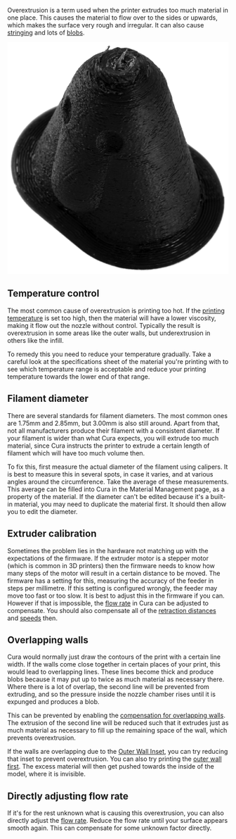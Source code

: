 Overextrusion is a term used when the printer extrudes too much material in one place. This causes the material to flow over to the sides or upwards, which makes the surface very rough and irregular. It can also cause [stringing](stringing.md) and lots of [blobs](blobs.md).

![Massive overextrusion occurred in this print](../images/overextrusion.jpg)

Temperature control
----
The most common cause of overextrusion is printing too hot. If the [printing temperature](../material/material_print_temperature.md) is set too high, then the material will have a lower viscosity, making it flow out the nozzle without control. Typically the result is overextrusion in some areas like the outer walls, but underextrusion in others like the infill.

To remedy this you need to reduce your temperature gradually. Take a careful look at the specifications sheet of the material you're printing with to see which temperature range is acceptable and reduce your printing temperature towards the lower end of that range.

Filament diameter
----
There are several standards for filament diameters. The most common ones are 1.75mm and 2.85mm, but 3.00mm is also still around. Apart from that, not all manufacturers produce their filament with a consistent diameter. If your filament is wider than what Cura expects, you will extrude too much material, since Cura instructs the printer to extrude a certain length of filament which will have too much volume then.

To fix this, first measure the actual diameter of the filament using calipers. It is best to measure this in several spots, in case it varies, and at various angles around the circumference. Take the average of these measurements. This average can be filled into Cura in the Material Management page, as a property of the material. If the diameter can't be edited because it's a built-in material, you may need to duplicate the material first. It should then allow you to edit the diameter.

Extruder calibration
----
Sometimes the problem lies in the hardware not matching up with the expectations of the firmware. If the extruder motor is a stepper motor (which is common in 3D printers) then the firmware needs to know how many steps of the motor will result in a certain distance to be moved. The firmware has a setting for this, measuring the accuracy of the feeder in steps per millimetre. If this setting is configured wrongly, the feeder may move too fast or too slow. It is best to adjust this in the firmware if you can. However if that is impossible, the [flow rate](../material/material_flow.md) in Cura can be adjusted to compensate. You should also compensate all of the [retraction distances](../travel/retraction_amount.md) and [speeds](../travel/retraction_speed.md) then.

Overlapping walls
----
Cura would normally just draw the contours of the print with a certain line width. If the walls come close together in certain places of your print, this would lead to overlapping lines. These lines become thick and produce blobs because it may put up to twice as much material as necessary there. Where there is a lot of overlap, the second line will be prevented from extruding, and so the pressure inside the nozzle chamber rises until it is expunged and produces a blob.

This can be prevented by enabling the [compensation for overlapping walls](../shell/travel_compensate_overlapping_walls_enabled.md). The extrusion of the second line will be reduced such that it extrudes just as much material as necessary to fill up the remaining space of the wall, which prevents overextrusion.

If the walls are overlapping due to the [Outer Wall Inset](../shell/wall_0_inset.md), you can try reducing that inset to prevent overextrusion. You can also try printing the [outer wall first](../shell/outer_inset_first.md). The excess material will then get pushed towards the inside of the model, where it is invisible.

Directly adjusting flow rate
----
If it's for the rest unknown what is causing this overextrusion, you can also directly adjust the [flow rate](../material/material_flow.md). Reduce the flow rate until your surface appears smooth again. This can compensate for some unknown factor directly.